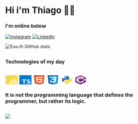 # Hi i'm Thiago 👋🏽
### I'm online below

[![Instagram](https://img.shields.io/badge/Instagram-E4405F?style=for-the-badge&logo=instagram&logoColor=white)](https://www.instagram.com/eoo.th_/)
[![LinkedIn](https://img.shields.io/badge/LinkedIn-0077B5?style=for-the-badge&logo=linkedin&logoColor=white)](https://www.linkedin.com/in/thiago-santana-26b059293/)

![Euu.th GitHub stats](https://github-readme-stats.vercel.app/api?username=kjkksaint&theme=dark&show_icons=true&theme=onedark)
##

##
### Technologies of my day

<div style="display: inline_block"><br>
  <img align="center" alt="Rafa-Js" height="30" width="40" src="https://raw.githubusercontent.com/devicons/devicon/master/icons/javascript/javascript-plain.svg">
  <img align="center" alt="Rafa-Ts" height="30" width="40" src="https://raw.githubusercontent.com/devicons/devicon/master/icons/typescript/typescript-plain.svg">
  <img align="center" alt="Rafa-HTML" height="30" width="40" src="https://raw.githubusercontent.com/devicons/devicon/master/icons/html5/html5-original.svg">
  <img align="center" alt="Rafa-CSS" height="30" width="40" src="https://raw.githubusercontent.com/devicons/devicon/master/icons/css3/css3-original.svg">
  <img align="center" alt="Rafa-Python" height="30" width="40" src="https://raw.githubusercontent.com/devicons/devicon/master/icons/python/python-original.svg">
  <img align="center" alt="Rafa-Csharp" height="30" width="40" src="https://raw.githubusercontent.com/devicons/devicon/master/icons/csharp/csharp-original.svg">
</div>

### It is not the programming language that defines the programmer, but rather its logic.

##
![](https://media1.tenor.com/m/8-3I6vR6J7kAAAAC/tooruoikawa-oikawa.gif)

